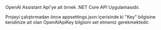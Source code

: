 OpenAI Assistant Api'ye ait örnek .NET Core API Uygulamasıdır.

Projeyi çalıştırmadan önce appsettings.json içerisinde ki "Key" bilgisine kendinize ait olan OpenAIApiKey bilgisini set etmeniz gerekmektedir.
